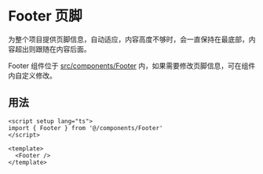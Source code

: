 # Footer 页脚

为整个项目提供页脚信息，自动适应，内容高度不够时，会一直保持在最底部，内容超出则跟随在内容后面。

Footer 组件位于 [src/components/Footer](https://github.com/syh-micro-build/mb-admin/tree/main/src/components/Footer) 内，如果需要修改页脚信息，可在组件内自定义修改。

## 用法

```vue
<script setup lang="ts">
import { Footer } from '@/components/Footer'
</script>

<template>
  <Footer />
</template>

```
